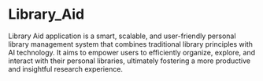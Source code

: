 # Library_Aid
Library Aid application is a smart, scalable, and  user-friendly personal library management  system that combines traditional library  principles with AI technology. It aims to  empower users to efficiently organize, explore,  and interact with their personal libraries,  ultimately fostering a more productive and  insightful research experience.
